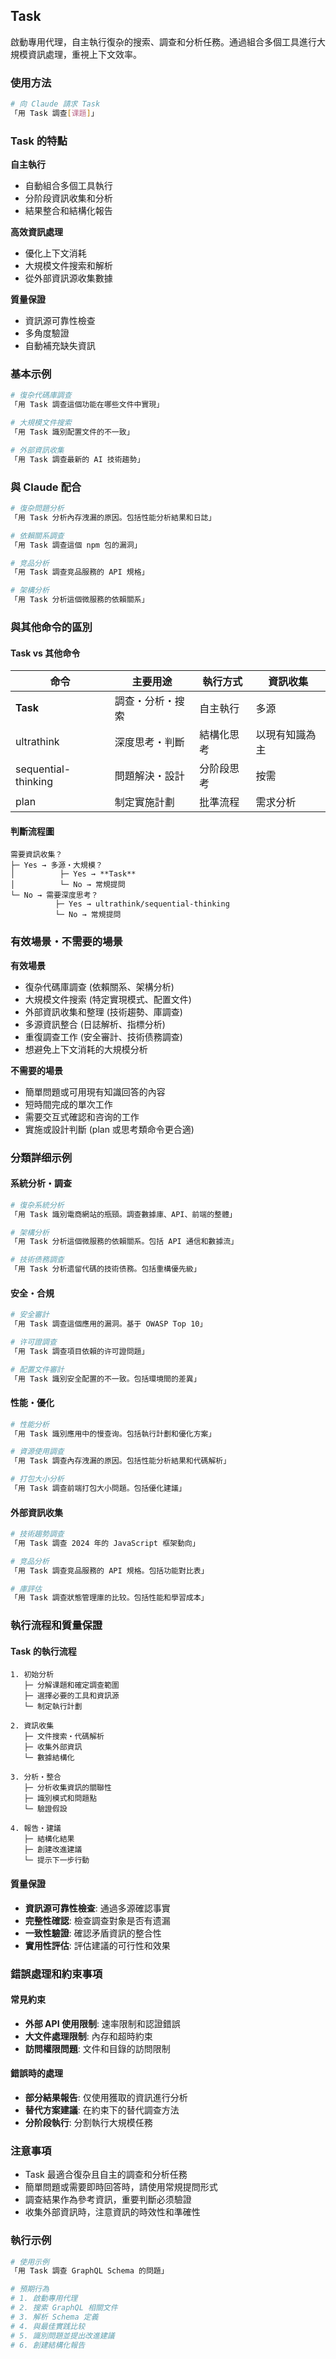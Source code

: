 ## Task

啟動專用代理，自主執行復杂的搜索、調查和分析任務。通過組合多個工具進行大規模資訊處理，重視上下文效率。

### 使用方法

```bash
# 向 Claude 請求 Task
「用 Task 調查[课題]」
```

### Task 的特點

**自主執行**

- 自動組合多個工具執行
- 分阶段資訊收集和分析
- 結果整合和結構化報告

**高效資訊處理**

- 優化上下文消耗
- 大規模文件搜索和解析
- 從外部資訊源收集數據

**質量保證**

- 資訊源可靠性檢查
- 多角度驗證
- 自動補充缺失資訊

### 基本示例

```bash
# 復杂代碼庫調查
「用 Task 調查這個功能在哪些文件中實現」

# 大規模文件搜索
「用 Task 識別配置文件的不一致」

# 外部資訊收集
「用 Task 調查最新的 AI 技術趨勢」
```

### 與 Claude 配合

```bash
# 復杂問題分析
「用 Task 分析內存洩漏的原因。包括性能分析結果和日誌」

# 依賴關系調查
「用 Task 調查這個 npm 包的漏洞」

# 竞品分析
「用 Task 調查竞品服務的 API 規格」

# 架構分析
「用 Task 分析這個微服務的依賴關系」
```

### 與其他命令的區別

#### Task vs 其他命令

| 命令                | 主要用途         | 執行方式   | 資訊收集       |
| ------------------- | ---------------- | ---------- | -------------- |
| **Task**            | 調查・分析・搜索 | 自主執行   | 多源           |
| ultrathink          | 深度思考・判斷   | 結構化思考 | 以現有知識為主 |
| sequential-thinking | 問題解決・設計   | 分阶段思考 | 按需           |
| plan                | 制定實施計劃     | 批準流程   | 需求分析       |

#### 判斷流程圖

```text
需要資訊收集？
├─ Yes → 多源・大規模？
│          ├─ Yes → **Task**
│          └─ No → 常規提問
└─ No → 需要深度思考？
          ├─ Yes → ultrathink/sequential-thinking
          └─ No → 常規提問
```

### 有效場景・不需要的場景

**有效場景**

- 復杂代碼庫調查 (依賴關系、架構分析)
- 大規模文件搜索 (特定實現模式、配置文件)
- 外部資訊收集和整理 (技術趨勢、庫調查)
- 多源資訊整合 (日誌解析、指標分析)
- 重復調查工作 (安全審計、技術债務調查)
- 想避免上下文消耗的大規模分析

**不需要的場景**

- 簡單問題或可用現有知識回答的內容
- 短時間完成的單次工作
- 需要交互式確認和咨询的工作
- 實施或設計判斷 (plan 或思考類命令更合適)

### 分類詳细示例

#### 系統分析・調查

```bash
# 復杂系統分析
「用 Task 識別電商網站的瓶頸。調查數據庫、API、前端的整體」

# 架構分析
「用 Task 分析這個微服務的依賴關系。包括 API 通信和數據流」

# 技術债務調查
「用 Task 分析遗留代碼的技術债務。包括重構優先級」
```

#### 安全・合規

```bash
# 安全審計
「用 Task 調查這個應用的漏洞。基于 OWASP Top 10」

# 许可證調查
「用 Task 調查項目依賴的许可證問題」

# 配置文件審計
「用 Task 識別安全配置的不一致。包括環境間的差異」
```

#### 性能・優化

```bash
# 性能分析
「用 Task 識別應用中的慢查询。包括執行計劃和優化方案」

# 資源使用調查
「用 Task 調查內存洩漏的原因。包括性能分析結果和代碼解析」

# 打包大小分析
「用 Task 調查前端打包大小問題。包括優化建議」
```

#### 外部資訊收集

```bash
# 技術趨勢調查
「用 Task 調查 2024 年的 JavaScript 框架動向」

# 竞品分析
「用 Task 調查竞品服務的 API 規格。包括功能對比表」

# 庫評估
「用 Task 調查狀態管理庫的比较。包括性能和學習成本」
```

### 執行流程和質量保證

#### Task 的執行流程

```text
1. 初始分析
   ├─ 分解课題和確定調查範圍
   ├─ 選擇必要的工具和資訊源
   └─ 制定執行計劃

2. 資訊收集
   ├─ 文件搜索・代碼解析
   ├─ 收集外部資訊
   └─ 數據結構化

3. 分析・整合
   ├─ 分析收集資訊的關聯性
   ├─ 識別模式和問題點
   └─ 驗證假設

4. 報告・建議
   ├─ 結構化結果
   ├─ 創建改進建議
   └─ 提示下一步行動
```

#### 質量保證

- **資訊源可靠性檢查**: 通過多源確認事實
- **完整性確認**: 檢查調查對象是否有遗漏
- **一致性驗證**: 確認矛盾資訊的整合性
- **實用性評估**: 評估建議的可行性和效果

### 錯誤處理和約束事項

#### 常見約束

- **外部 API 使用限制**: 速率限制和認證錯誤
- **大文件處理限制**: 內存和超時約束
- **訪問權限問題**: 文件和目錄的訪問限制

#### 錯誤時的處理

- **部分結果報告**: 仅使用獲取的資訊進行分析
- **替代方案建議**: 在約束下的替代調查方法
- **分阶段執行**: 分割執行大規模任務

### 注意事項

- Task 最適合復杂且自主的調查和分析任務
- 簡單問題或需要即時回答時，請使用常規提問形式
- 調查結果作為參考資訊，重要判斷必须驗證
- 收集外部資訊時，注意資訊的時效性和準確性

### 執行示例

```bash
# 使用示例
「用 Task 調查 GraphQL Schema 的問題」

# 預期行為
# 1. 啟動專用代理
# 2. 搜索 GraphQL 相關文件
# 3. 解析 Schema 定義
# 4. 與最佳實践比较
# 5. 識別問題並提出改進建議
# 6. 創建結構化報告
```
